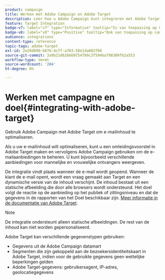 ```yaml
---
product: campaign
title: Werken met Adobe Campaign en Adobe Target
description: Leer hoe u Adobe Campaign kunt integreren met Adobe Target
feature: Target Integration
badge-v7: label="v7" type="Informative" tooltip="Is van toepassing op Campaign Classic v7"
badge-v8: label="v8" type="Positive" tooltip="Ook van toepassing op campagne v8"
audience: integrations
content-type: reference
topic-tags: adobe-target
exl-id: 2e29d090-b87b-4cff-a703-58e1da082f04
source-git-commit: 3a9b21d626b60754789c3f594ba798309f62a553
workflow-type: tm+mt
source-wordcount: '204'
ht-degree: 0%

---
```


# Werken met campagne en doel{#integrating-with-adobe-target}



Gebruik Adobe Campaign met Adobe Target om e-mailinhoud te optimaliseren.

Als u uw e-mailinhoud wilt optimaliseren, kunt u een omleidingsvoorstel in Adobe Target maken en vervolgens Adobe Campaign gebruiken om de e-mailaanbiedingen te beheren. U kunt bijvoorbeeld verschillende aanbiedingen voor mannelijke en vrouwelijke ontvangers weergeven.

De integratie vindt plaats wanneer de e-mail wordt geopend. Wanneer de klant de e-mail opent, wordt een vraag gemaakt aan Target en een dynamische versie van de inhoud verschijnt. De inhoud bestaat uit een statische afbeelding die door alle browsers wordt ondersteund. Het doel volgt de reactie op de aanbieding op het publiek of zittingsniveau en dat de gegevens in de rapporten van het Doel beschikbaar zijn. [Meer informatie in de documentatie van Adobe Target](https://experienceleague.adobe.com/docs/target/using/integrate/campaign-and-target.html).


>[!NOTE]
>
>De integratie ondersteunt alleen statische afbeeldingen. De rest van de inhoud kan niet worden gepersonaliseerd.

Adobe Target kan verschillende gegevenstypen gebruiken:

* Gegevens uit de Adobe Campaign datamart
* Segmenten die zijn gekoppeld aan de bezoekersidentiteitskaart in Adobe Target, indien voor de gebruikte gegevens geen wettelijke beperkingen gelden
* Adobe Target-gegevens: gebruikersagent, IP-adres, geolocatiegegevens

